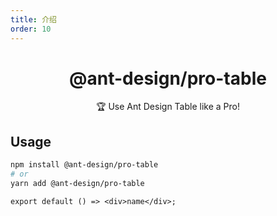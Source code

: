 ```yaml
---
title: 介绍
order: 10
---
```


<h1 align="center">@ant-design/pro-table</h1>

<div align="center">

🏆 Use Ant Design Table like a Pro!

</div>

## Usage

```bash
npm install @ant-design/pro-table
# or
yarn add @ant-design/pro-table
```

```tsx
export default () => <div>name</div>;
```
